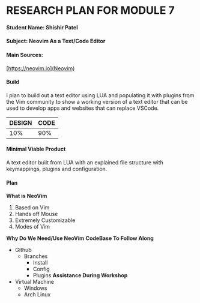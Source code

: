 # RESEARCH PLAN FOR MODULE 7

#### Student Name: ****Shishir Patel****

#### Subject: ****Neovim As a Text/Code Editor****

#### Main Sources:
[https://neovim.io](Neovim)

#### Build
I plan to build out a text editor using LUA and populating it with plugins from the Vim community to show a working version of a text editor that can be used to develop apps and websites that can replace VSCode.

| ****DESIGN****   | ****CODE****    |
|--------------- | --------------- |
| 10%   | 90%   |

#### Minimal Viable Product
A text editor built from LUA with an explained file structure with keymappings, plugins and configuration.

#### Plan
****What is NeoVim****
 1. Based on Vim
 2. Hands off Mouse
 3. Extremely Customizable
 4. Modes of Vim

****Why Do We Need/Use NeoVim****
****CodeBase To Follow Along****
- Github
  - Branches
    - Install
    - Config
    - Plugins
****Assistance During Workshop****
- Virtual Machine
  - Windows
  - Arch Linux

